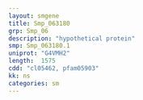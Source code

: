 ```yaml
---
layout: smgene
title: Smp_063180
grp: Smp_06
description: "hypothetical protein"
smp: Smp_063180.1
uniprot: "G4VMH2"
length:  1575
cdd: "cl05462, pfam05903"
kk: ns
categories: sm
---
```

